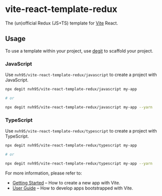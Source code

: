 # vite-react-template-redux

The (un)official Redux (JS+TS) template for [Vite](https://vitejs.dev) React.

## Usage

To use a template within your project, use [degit](https://github.com/Rich-Harris/degit) to scaffold your project.

### JavaScript

Use `nvh95/vite-react-template-redux/javascript` to create a project with JavaScript.

```sh
npx degit nvh95/vite-react-template-redux/javascript my-app

# or

npx degit nvh95/vite-react-template-redux/javascript my-app --yarn
```

### TypeScript

Use `nvh95/vite-react-template-redux/typescript` to create a project with TypeScript.

```sh
npx degit nvh95/vite-react-template-redux/typescript my-app

# or

npx degit nvh95/vite-react-template-redux/typescript my-app --yarn
```

For more information, please refer to:

- [Getting Started](https://vitejs.dev/guide/#scaffolding-your-first-vite-project) – How to create a new app with Vite.
- [User Guide](https://vitejs.dev) – How to develop apps bootstrapped with Vite.
